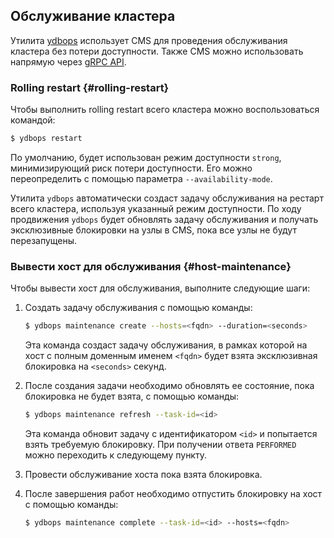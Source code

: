 ## Обслуживание кластера

Утилита [ydbops](../../../reference/ydbops/index.md) использует CMS для проведения обслуживания кластера без потери доступности. Также CMS можно использовать напрямую через [gRPC API](https://github.com/ydb-platform/ydb/blob/main/ydb/public/api/grpc/draft/ydb_maintenance_v1.proto).

### Rolling restart {#rolling-restart}

Чтобы выполнить rolling restart всего кластера можно воспользоваться командой:

```bash
$ ydbops restart
```

По умолчанию, будет использован режим доступности `strong`, минимизирующий риск потери доступности. Его можно переопределить с помощью параметра `--availability-mode`.

Утилита `ydbops` автоматически создаст задачу обслуживания на рестарт всего кластера, используя указанный режим доступности. По ходу продвижения `ydbops` будет обновлять задачу обслуживания и получать эксклюзивные блокировки на узлы в CMS, пока все узлы не будут перезапущены.

### Вывести хост для обслуживания {#host-maintenance}

Чтобы вывести хост для обслуживания, выполните следующие шаги:

1. Cоздать задачу обслуживания с помощью команды:

    ```bash
    $ ydbops maintenance create --hosts=<fqdn> --duration=<seconds>
    ```

    Эта команда создаст задачу обслуживания, в рамках которой на хост с полным доменным именем `<fqdn>` будет взята эксклюзивная блокировка на `<seconds>` секунд.
2. После создания задачи необходимо обновлять ее состояние, пока блокировка не будет взята, с помощью команды:

    ```bash
    $ ydbops maintenance refresh --task-id=<id>
    ```

    Эта команда обновит задачу с идентификатором `<id>` и попытается взять требуемую блокировку. При получении ответа `PERFORMED` можно переходить к следующему пункту.
3. Провести обслуживание хоста пока взята блокировка.
4. После завершения работ необходимо отпустить блокировку на хост с помощью команды:

    ```bash
    $ ydbops maintenance complete --task-id=<id> --hosts=<fqdn>
    ```
